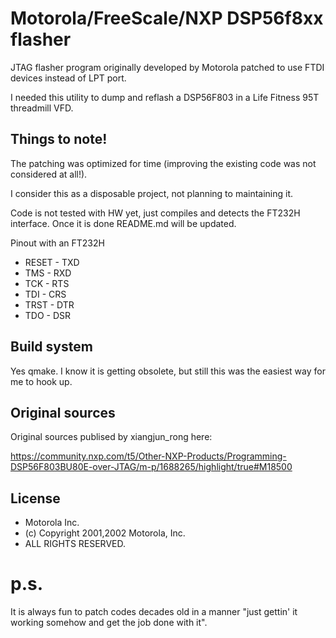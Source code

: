 # Motorola/FreeScale/NXP DSP56f8xx flasher

JTAG flasher program originally developed by Motorola patched to use FTDI devices instead of LPT port.

I needed this utility to dump and reflash a DSP56F803 in a Life Fitness 95T threadmill VFD.

## Things to note!

The patching was optimized for time (improving the existing code was not considered at all!).

I consider this as a disposable project, not planning to maintaining it.

Code is not tested with HW yet, just compiles and detects the FT232H interface. Once it is done README.md will be updated.

Pinout with an FT232H
- RESET - TXD
- TMS - RXD
- TCK - RTS
- TDI - CRS
- TRST - DTR
- TDO - DSR

## Build system

Yes qmake. I know it is getting obsolete, but still this was the easiest way for me to hook up.

## Original sources

Original sources publised by xiangjun_rong here:

https://community.nxp.com/t5/Other-NXP-Products/Programming-DSP56F803BU80E-over-JTAG/m-p/1688265/highlight/true#M18500

## License

* Motorola Inc.
* (c) Copyright 2001,2002 Motorola, Inc.
* ALL RIGHTS RESERVED.

# p.s.

It is always fun to patch codes decades old in a manner "just gettin' it working somehow and get the job done with it".
